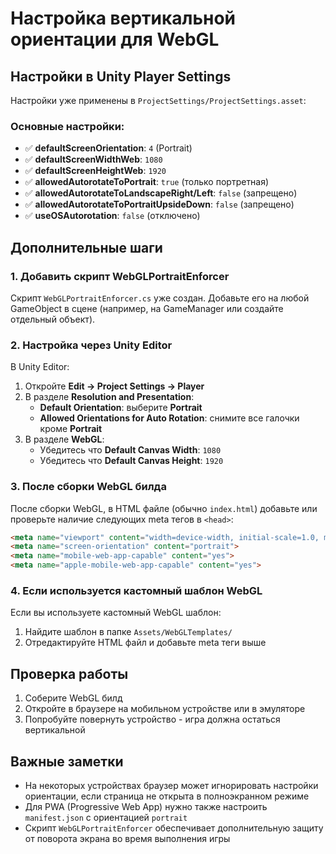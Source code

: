 # Настройка вертикальной ориентации для WebGL

## Настройки в Unity Player Settings

Настройки уже применены в `ProjectSettings/ProjectSettings.asset`:

### Основные настройки:
- ✅ **defaultScreenOrientation**: `4` (Portrait)
- ✅ **defaultScreenWidthWeb**: `1080`
- ✅ **defaultScreenHeightWeb**: `1920`
- ✅ **allowedAutorotateToPortrait**: `true` (только портретная)
- ✅ **allowedAutorotateToLandscapeRight/Left**: `false` (запрещено)
- ✅ **allowedAutorotateToPortraitUpsideDown**: `false` (запрещено)
- ✅ **useOSAutorotation**: `false` (отключено)

## Дополнительные шаги

### 1. Добавить скрипт WebGLPortraitEnforcer
Скрипт `WebGLPortraitEnforcer.cs` уже создан. Добавьте его на любой GameObject в сцене (например, на GameManager или создайте отдельный объект).

### 2. Настройка через Unity Editor
В Unity Editor:
1. Откройте **Edit → Project Settings → Player**
2. В разделе **Resolution and Presentation**:
   - **Default Orientation**: выберите **Portrait**
   - **Allowed Orientations for Auto Rotation**: снимите все галочки кроме **Portrait**
3. В разделе **WebGL**:
   - Убедитесь что **Default Canvas Width**: `1080`
   - Убедитесь что **Default Canvas Height**: `1920`

### 3. После сборки WebGL билда
После сборки WebGL, в HTML файле (обычно `index.html`) добавьте или проверьте наличие следующих meta тегов в `<head>`:

```html
<meta name="viewport" content="width=device-width, initial-scale=1.0, maximum-scale=1.0, user-scalable=no">
<meta name="screen-orientation" content="portrait">
<meta name="mobile-web-app-capable" content="yes">
<meta name="apple-mobile-web-app-capable" content="yes">
```

### 4. Если используется кастомный шаблон WebGL
Если вы используете кастомный WebGL шаблон:
1. Найдите шаблон в папке `Assets/WebGLTemplates/`
2. Отредактируйте HTML файл и добавьте meta теги выше

## Проверка работы

1. Соберите WebGL билд
2. Откройте в браузере на мобильном устройстве или в эмуляторе
3. Попробуйте повернуть устройство - игра должна остаться вертикальной

## Важные заметки

- На некоторых устройствах браузер может игнорировать настройки ориентации, если страница не открыта в полноэкранном режиме
- Для PWA (Progressive Web App) нужно также настроить `manifest.json` с ориентацией `portrait`
- Скрипт `WebGLPortraitEnforcer` обеспечивает дополнительную защиту от поворота экрана во время выполнения игры

